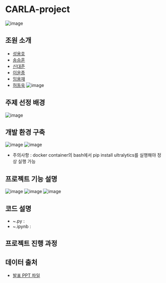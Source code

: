 # CARLA-project  
![image](https://user-images.githubusercontent.com/69943723/236127249-c9bbeae3-f88c-4310-b467-0db4c38a4594.png)
## 조원 소개
- [성용호](https://github.com/DL-project-team/CARLA-project/tree/test_syh)
- [송승훈](https://github.com/DL-project-team/CARLA-project/tree/test_ssh)
- [신대준](https://github.com/DL-project-team/CARLA-project/tree/test_sdj)
- [이윤종](https://github.com/DL-project-team/CARLA-project/tree/test_lyj)
- [임용재]()
- [허동욱](https://github.com/DL-project-team/CARLA-project/tree/test-hdw)
![image](https://user-images.githubusercontent.com/69943723/236127279-186a3469-cff3-4ad4-8009-26bd7ee2f84b.png)

## 주제 선정 배경
![image](https://user-images.githubusercontent.com/69943723/236127436-4b56bd91-e93a-4fc0-ab4e-8469725d4482.png)

## 개발 환경 구축
![image](https://user-images.githubusercontent.com/69943723/236130224-4f7c69af-5f77-4750-8753-2e0a9b9a111b.png)
![image](https://user-images.githubusercontent.com/69943723/236135005-685ab991-d3ac-40cf-afc2-efff5c7fad95.png)
- 주의사항 : docker container의 bash에서 pip install ultralytics를 실행해야 정상 실행 가능

## 프로젝트 기능 설명
![image](https://user-images.githubusercontent.com/69943723/236135835-2cae2e98-bfb5-4935-bd17-71432d4f844a.png)
![image](https://user-images.githubusercontent.com/69943723/236135729-c68f06ab-e4df-469b-bfb7-6ecf1feb61c7.png)
![image](https://user-images.githubusercontent.com/69943723/236135755-2d857e02-c0ad-43f1-a888-8f67509b65e3.png)


## 코드 설명
- ~.py :
- ~.ipynb :

## 프로젝트 진행 과정

## 데이터 출처
- [발표 PPT 파일](https://docs.google.com/presentation/d/1ndLPQ3ZGaDhEzL4bOqJjLXx3oib0LuxKsohafno7ztk/edit?usp=sharing)
